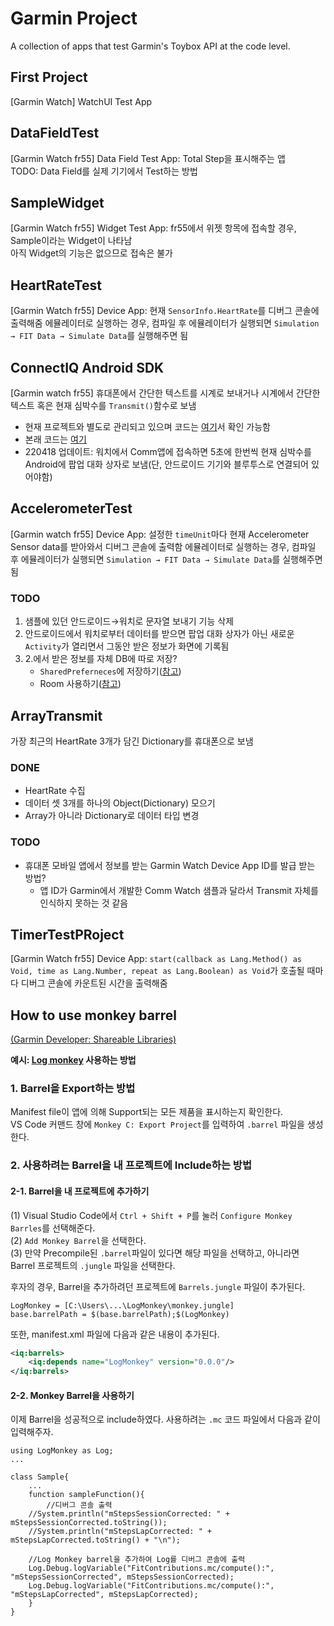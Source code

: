 # Garmin Project
A collection of apps that test Garmin's Toybox API at the code level.

## First Project
[Garmin Watch] WatchUI Test App
   
## DataFieldTest
[Garmin Watch fr55] Data Field Test App: Total Step을 표시해주는 앱  
TODO: Data Field를 실제 기기에서 Test하는 방법

## SampleWidget
[Garmin Watch fr55] Widget Test App: fr55에서 위젯 항목에 접속할 경우, Sample이라는 Widget이 나타남  
아직 Widget의 기능은 없으므로 접속은 불가  

## HeartRateTest
[Garmin Watch fr55] Device App: 현재 `SensorInfo.HeartRate`를 디버그 콘솔에 출력해줌
에뮬레이터로 실행하는 경우, 컴파일 후 에뮬레이터가 실행되면 `Simulation → FIT Data → Simulate Data`를 실행해주면 됨

## ConnectIQ Android SDK
[Garmin watch fr55] 휴대폰에서 간단한 텍스트를 시계로 보내거나 시계에서 간단한 텍스트 혹은 현재 심박수를 `Transmit()`함수로 보냄
- 현재 프로젝트와 별도로 관리되고 있으며 코드는 [여기](https://github.com/coitloz88/connectiq-android-sdk/tree/main)서 확인 가능함
- 본래 코드는 [여기](https://github.com/garmin/connectiq-android-sdk)
- 220418 업데이트: 워치에서 Comm앱에 접속하면 5초에 한번씩 현재 심박수를 Android에 팝업 대화 상자로 보냄(단, 안드로이드 기기와 블루투스로 연결되어 있어야함)

## AccelerometerTest
[Garmin watch fr55] Device App: 설정한 `timeUnit`마다 현재 Accelerometer Sensor data를 받아와서 디버그 콘솔에 출력함
에뮬레이터로 실행하는 경우, 컴파일 후 에뮬레이터가 실행되면 `Simulation → FIT Data → Simulate Data`를 실행해주면 됨
### TODO
1. 샘플에 있던 안드로이드→워치로 문자열 보내기 기능 삭제
2. 안드로이드에서 워치로부터 데이터를 받으면 팝업 대화 상자가 아닌 새로운 `Activity`가 열리면서 그동안 받은 정보가 화면에 기록됨
3. 2.에서 받은 정보를 자체 DB에 따로 저장?
    - `SharedPreferneces`에 저장하기([참고](https://developer.android.com/training/data-storage/shared-preferences?hl=ko))
    - Room 사용하기([참고](https://developer.android.com/training/data-storage/room?hl=ko))

## ArrayTransmit
가장 최근의 HeartRate 3개가 담긴 Dictionary를 휴대폰으로 보냄  
### DONE
* HeartRate 수집
* 데이터 셋 3개를 하나의 Object(Dictionary) 모으기
* Array가 아니라 Dictionary로 데이터 타입 변경
### TODO
* 휴대폰 모바일 앱에서 정보를 받는 Garmin Watch Device App ID를 발급 받는 방법?
    - 앱 ID가 Garmin에서 개발한 Comm Watch 샘플과 달라서 Transmit 자체를 인식하지 못하는 것 같음

## TimerTestPRoject
[Garmin Watch fr55] Device App: `start(callback as Lang.Method() as Void, time as Lang.Number, repeat as Lang.Boolean) as Void`가 호출될 때마다 디버그 콘솔에 카운트된 시간을 출력해줌

## How to use monkey barrel

[(Garmin Developer: Shareable Libraries)](https://developer.garmin.com/connect-iq/core-topics/shareable-libraries/)

**예시: [Log monkey](https://github.com/garmin/connectiq-apps/tree/master/barrels/LogMonkey) 사용하는 방법** 

### 1. Barrel을 Export하는 방법
Manifest file이 앱에 의해 Support되는 모든 제품을 표시하는지 확인한다.  
VS Code 커맨드 창에 `Monkey C: Export Project`를 입력하여 `.barrel` 파일을 생성한다.  

### 2. 사용하려는 Barrel을 내 프로젝트에 Include하는 방법

#### 2-1. Barrel을 내 프로젝트에 추가하기

(1) Visual Studio Code에서 `Ctrl + Shift + P`를 눌러 `Configure Monkey Barrles`를 선택해준다.  
(2) `Add Monkey Barrel`을 선택한다.  
(3) 만약 Precompile된 `.barrel`파일이 있다면 해당 파일을 선택하고, 아니라면 Barrel 프로젝트의 `.jungle` 파일을 선택한다.  

후자의 경우, Barrel을 추가하려던 프로젝트에 `Barrels.jungle` 파일이 추가된다.
```jungle
LogMonkey = [C:\Users\...\LogMonkey\monkey.jungle]
base.barrelPath = $(base.barrelPath);$(LogMonkey)
```
또한, manifest.xml 파일에 다음과 같은 내용이 추가된다.
```xml
<iq:barrels>
    <iq:depends name="LogMonkey" version="0.0.0"/>
</iq:barrels>
```
#### 2-2. Monkey Barrel을 사용하기
이제 Barrel을 성공적으로 include하였다. 사용하려는 `.mc` 코드 파일에서 다음과 같이 입력해주자.
```Monkey C
using LogMonkey as Log;
...

class Sample{
    ...
    function sampleFunction(){
        //디버그 콘솔 출력
	//System.println("mStepsSessionCorrected: " + mStepsSessionCorrected.toString());
	//System.println("mStepsLapCorrected: " + mStepsLapCorrected.toString() + "\n");

	//Log Monkey barrel을 추가하여 Log를 디버그 콘솔에 출력
	Log.Debug.logVariable("FitContributions.mc/compute():", "mStepsSessionCorrected", mStepsSessionCorrected);
	Log.Debug.logVariable("FitContributions.mc/compute():", "mStepsLapCorrected", mStepsLapCorrected);
    }
}
```
